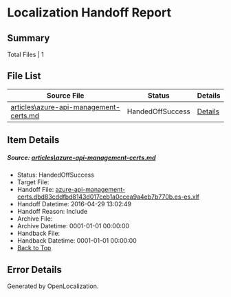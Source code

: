 # <a name='report-top'></a> Localization Handoff Report

## Summary
 Total Files | 1

## File List
 Source File | Status | Details 
 ----------- | ------ | ------- 
 [articles\azure-api-management-certs.md](https://github.com/OpenLocalizationTest/azuretest/blob/a7db8d8778db72c61bea7d2bab926d027d9a9871/articles/azure-api-management-certs.md) | HandedOffSuccess | [Details](#bbbceb7f21402e47f92189d99d9eb90fddcc07686314)

## Item Details
##### <a name='bbbceb7f21402e47f92189d99d9eb90fddcc07686314'></a> Source: [articles\azure-api-management-certs.md](https://github.com/OpenLocalizationTest/azuretest/blob/a7db8d8778db72c61bea7d2bab926d027d9a9871/articles/azure-api-management-certs.md)
* Status: HandedOffSuccess
* Target File: 
* Handoff File: [azure-api-management-certs.dbd83cddfbd8143d017ceb1a0ccea9a4eb7b770b.es-es.xlf](https://github.com/OpenLocalizationTest/azuretest.handoff/blob/f2785945a8f0872b097d7b491fd7cd8dee629270/ol-handoff/OpenLocalizationTestOrg/azure-content-eses-test/master/ht/azure-api-management-certs.dbd83cddfbd8143d017ceb1a0ccea9a4eb7b770b.es-es.xlf)
* Handoff Datetime: 2016-04-29 13:02:49
* Handoff Reason: Include
* Archive File: 
* Archive Datetime: 0001-01-01 00:00:00
* Handback File: 
* Handback Datetime: 0001-01-01 00:00:00
* [Back to Top](#report-top)


## Error Details

Generated by OpenLocalization.
